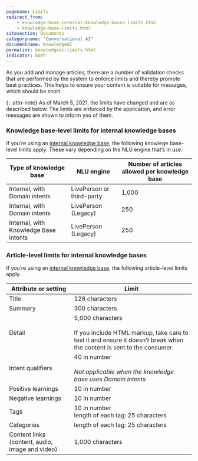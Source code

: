 ```yaml
---
pagename: Limits
redirect_from:
    - knowledge-base-internal-knowledge-bases-limits.html
    - knowledge-base-limits.html
sitesection: Documents
categoryname: "Conversational AI"
documentname: KnowledgeAI
permalink: knowledgeai-limits.html
indicator: both
---
```


As you add and manage articles, there are a number of validation checks that are performed by the system to enforce limits and thereby promote best practices. This helps to ensure your content is suitable for messages, which should be short.

{: .attn-note}
As of March 5, 2021, the limits have changed and are as described below. The limits are enforced by the application, and error messages are shown to inform you of them.

### Knowledge base-level limits for internal knowledge bases
If you’re using an [internal knowledge base](knowledgeai-internal-knowledge-bases-introduction.html), the following knowlege base-level limits apply. These vary depending on the NLU engine that’s in use.

| Type of knowledge base | NLU engine | Number of articles allowed per knowledge base |
| --- | --- | --- |
| Internal, with Domain intents | LivePerson or third-party | 1,000 |
| Internal, with Domain intents | LivePerson (Legacy) | 250 |
| Internal, with Knowledge Base intents | LivePerson (Legacy) | 250 |

### Article-level limits for internal knowledge bases

If you’re using an [internal knowledge base](knowledgeai-internal-knowledge-bases-introduction.html), the following article-level limits apply.

| Attribute or setting | Limit |
| --- | --- |
| Title | 128 characters |
| Summary | 300 characters |
| Detail | 5,000 characters<br><br>If you include HTML markup, take care to test it and ensure it doesn’t break when the content is sent to the consumer. |
| Intent qualifiers | 40 in number<br><br>*Not applicable when the knowledge base uses Domain intents* |
| Positive learnings | 10 in number |
| Negative learnings | 10 in number |
| Tags | 10 in number<br>length of each tag: 25 characters |
| Categories | length of each tag: 25 characters |
| Content links (content, audio, image and video) | 1,000 characters |